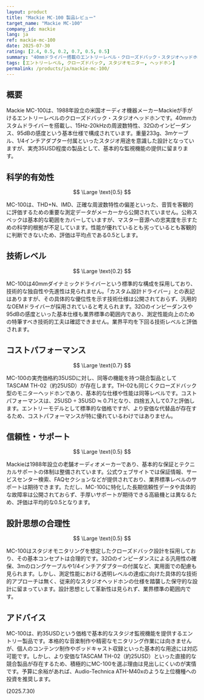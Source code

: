 ```yaml
---
layout: product
title: "Mackie MC-100 製品レビュー"
target_name: "Mackie MC-100"
company_id: mackie
lang: ja
ref: mackie-mc-100
date: 2025-07-30
rating: [2.4, 0.5, 0.2, 0.7, 0.5, 0.5]
summary: "40mmドライバー搭載のエントリーレベル・クローズドバック・スタジオヘッドホン。詳細な測定性能は不明瞭で、技術革新性にも乏しい平凡な製品。"
tags: [エントリーレベル, クローズドバック, スタジオモニター, ヘッドホン]
permalink: /products/ja/mackie-mc-100/
---
```

## 概要

Mackie MC-100は、1988年設立の米国オーディオ機器メーカーMackieが手がけるエントリーレベルのクローズドバック・スタジオヘッドホンです。40mmカスタムドライバーを搭載し、15Hz-20kHzの周波数特性、32Ωのインピーダンス、95dBの感度という基本仕様で構成されています。重量233g、3mケーブル、1/4インチアダプター付属といったスタジオ用途を意識した設計となっていますが、実売35USD程度の製品として、基本的な監視機能の提供に留まります。

## 科学的有効性

$$ \Large \text{0.5} $$

MC-100は、THD+N、IMD、正確な周波数特性の偏差といった、音質を客観的に評価するための重要な測定データがメーカーから公開されていません。公称スペックは基本的な範囲をカバーしていますが、マスター音源への忠実度を示すための科学的根拠が不足しています。性能が優れているとも劣っているとも客観的に判断できないため、評価は平均点である0.5とします。

## 技術レベル

$$ \Large \text{0.2} $$

MC-100は40mmダイナミックドライバーという標準的な構成を採用しており、技術的な独自性や先進性は見られません。「カスタム設計ドライバー」との表記はありますが、その具体的な優位性を示す技術仕様は公開されておらず、汎用的なOEMドライバーが採用されていると考えられます。32Ωのインピーダンスや95dBの感度といった基本仕様も業界標準の範囲内であり、測定性能向上のための特筆すべき技術的工夫は確認できません。業界平均を下回る技術レベルと評価されます。

## コストパフォーマンス

$$ \Large \text{0.7} $$

MC-100の実売価格約35USDに対し、同等の機能を持つ競合製品としてTASCAM TH-02（約25USD）が存在します。TH-02も同じくクローズドバック型のモニターヘッドホンであり、基本的な仕様や性能は同等レベルです。コストパフォーマンスは、25USD ÷ 35USD ≒ 0.71となり、四捨五入して0.7と評価します。エントリーモデルとして標準的な価格ですが、より安価な代替品が存在するため、コストパフォーマンスが特に優れているわけではありません。

## 信頼性・サポート

$$ \Large \text{0.5} $$

Mackieは1988年設立の老舗オーディオメーカーであり、基本的な保証とテクニカルサポートの体制は整備されています。公式ウェブサイトでは保証情報、サービスセンター検索、FAQセクションなどが提供されており、業界標準レベルのサポートは期待できます。ただし、MC-100に特化した長期信頼性データや具体的な故障率は公開されておらず、手厚いサポートが期待できる高級機とは異なるため、評価は平均的な0.5となります。

## 設計思想の合理性

$$ \Large \text{0.5} $$

MC-100はスタジオモニタリングを想定したクローズドバック設計を採用しており、その基本コンセプトは合理的です。32Ωのインピーダンスによる汎用性の確保、3mのロングケーブルや1/4インチアダプターの付属など、実用面での配慮も見られます。しかし、測定性能における透明レベルの達成に向けた具体的な技術的アプローチは無く、従来的なスタジオヘッドホンの仕様を踏襲した保守的な設計に留まっています。設計思想として革新性は見られず、業界標準の範囲内です。

## アドバイス

MC-100は、約35USDという価格で基本的なスタジオ監視機能を提供するエントリー製品です。本格的な音楽制作や精密なモニタリング作業には向きませんが、個人のコンテンツ制作やポッドキャスト収録といった基本的な用途には対応可能です。しかし、より安価なTASCAM TH-02（約25USD）といった直接的な競合製品が存在するため、積極的にMC-100を選ぶ理由は見出しにくいのが実情です。予算に余裕があれば、Audio-Technica ATH-M40xのような上位機種への投資を推奨します。

(2025.7.30)

